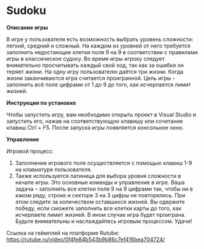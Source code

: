 # Sudoku

**Описание игры**

В игре у пользователя есть возможность выбрать уровень сложности: легкий, средний и сложный. На каждом из уровней от него требуется заполнить недостающие клетки поля 9 на 9 в соответствии с правилами игры в классическое судоку. 
Во время игры игроку следует внимательно просчитывать каждый свой ход, так как за ошибки он теряет жизни. На одну игру пользователю даётся три жизни. Когда жизни заканчиваются игра считается проигранной. Цель игры - заполнить всё поле цифрами от 1 до 9 до того, как исчерпается лимит жизней.

**Инструкция по установке**

Чтобы запустить игру, вам необходимо открыть проект в Visual Studio и запустить его, нажав на соответствующую клавишу или сочетание клавиш Ctrl + F5. После запуска игры появляется консольное окно.

**Управление**

Игровой процесс:
1.	Заполнение игрового поля осуществляется с помощью клавиш 1-9 на клавиатуре пользователя. 
2.	Также используется латиница для выбора уровня сложности в начале игры.
Это основные команды и управление в игре. 
Ваша задача – заполнить все клетки поля 9 на 9 цифрами так, чтобы ни в каком ряду, строке и секторе 3 на 3 цифры не повторялись. При этом следите за количеством оставшихся жизней. Вы одержите победу, если сможете заполнить все клетки карты до того, как исчерпаете лимит жизней. В ином случае игра будет проиграна. Будьте внимательны и наслаждайтесь игровым процессом. Удачи!

Ссылка на геймплей на платформе Rutube: https://rutube.ru/video/0f4fe84b543b9b86c7ef416bea704724/
